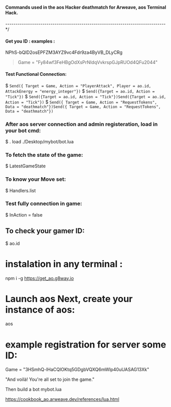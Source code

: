 #### Commands used in the aos Hacker deathmatch for Arweave, aos Terminal Hack.
------------------------------------------------------------------------------ */
#### Get you ID : examples : 
NPhS-bQID2osEPFZM3AYZ9vc4Fdr9za4ByVB_DLyCRg
> Game = "Fy84wf3FeHBgOdXsPrNIdqVvkrspGJpRUOd4QFu2044"

#### Test Functional Connection: 
$ ```Send({ Target = Game, Action = "PlayerAttack", Player = ao.id, AttackEnergy = "energy_integer"})```
$ ```Send({Target = ao.id, Action = "Tick"})```
$ ```Send({Target = ao.id, Action = "Tick"})Send({Target = ao.id, Action = "Tick"})```
$ ```Send({ Target = Game, Action = "RequestTokens", Data = "deathmatch"})Send({ Target = Game, Action = "RequestTokens", Data = "deathmatch"})```

### After aos server connection and admin registeration, load in your bot cmd:
$ . load ./Desktop/mybot/bot.lua

### To fetch the state of the game: 
$ LatestGameState

### To know your Move set:
$ Handlers.list


### Test fully connection in game: 
$ InAction = false

## To check your gamer ID:
$ ao.id
 



# instalation in any terminal : 
npm i -g https://get_ao.g8way.io


# Launch aos Next, create your instance of aos:
aos

# example registration for server some ID: 
Game = "3HSmhQ-lHaCQlOKtq5GDgbVQXQ6mWIp40uUASAG13Xk"

"And voilà! You're all set to join the game."

Then build a bot mybot.lua 

https://cookbook_ao.arweave.dev/references/lua.html
